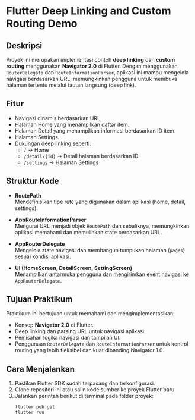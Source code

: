 # Flutter Deep Linking and Custom Routing Demo

## Deskripsi
Proyek ini merupakan implementasi contoh **deep linking** dan **custom routing** menggunakan **Navigator 2.0** di Flutter. Dengan menggunakan `RouterDelegate` dan `RouteInformationParser`, aplikasi ini mampu mengelola navigasi berdasarkan URL, memungkinkan pengguna untuk membuka halaman tertentu melalui tautan langsung (deep link).

## Fitur
- Navigasi dinamis berdasarkan URL.
- Halaman Home yang menampilkan daftar item.
- Halaman Detail yang menampilkan informasi berdasarkan ID item.
- Halaman Settings.
- Dukungan deep linking seperti:
  - `/` → Home
  - `/detail/{id}` → Detail halaman berdasarkan ID
  - `/settings` → Halaman Settings

## Struktur Kode
- **RoutePath**  
  Mendefinisikan tipe rute yang digunakan dalam aplikasi (home, detail, settings).

- **AppRouteInformationParser**  
  Mengurai URL menjadi objek `RoutePath` dan sebaliknya, memungkinkan aplikasi memahami dan memulihkan state berdasarkan URL.

- **AppRouterDelegate**  
  Mengelola state navigasi dan membangun tumpukan halaman (`pages`) sesuai kondisi aplikasi.

- **UI (HomeScreen, DetailScreen, SettingScreen)**  
  Menampilkan antarmuka pengguna dan mengirimkan event navigasi ke `AppRouterDelegate`.

## Tujuan Praktikum
Praktikum ini bertujuan untuk memahami dan mengimplementasikan:
- Konsep **Navigator 2.0** di Flutter.
- Deep linking dan parsing URL untuk navigasi aplikasi.
- Pemisahan logika navigasi dan tampilan UI.
- Penggunaan `RouterDelegate` dan `RouteInformationParser` untuk kontrol routing yang lebih fleksibel dan kuat dibanding Navigator 1.0.

## Cara Menjalankan
1. Pastikan Flutter SDK sudah terpasang dan terkonfigurasi.
2. Clone repositori ini atau salin kode sumber ke proyek Flutter baru.
3. Jalankan perintah berikut di terminal pada folder proyek:
   ```bash
   flutter pub get
   flutter run
